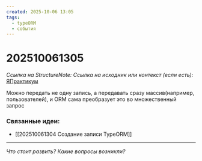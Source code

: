 ```yaml
---
created: 2025-10-06 13:05
tags:
  - typeORM
  - события
---
```

# 202510061305
*Ссылка на StructureNote:*
*Ссылка на исходник или контекст (если есть):* [ЯПрактикум](https://practicum.yandex.ru/trainer/backend-nodejs/lesson/5674c491-8940-41ba-bf49-d6da1cbe2337/task/24675584-eb8b-412b-9acc-05a6f5d3a8c3)

Можно передать не одну запись, а передавать сразу массив(например, пользователей), и ORM сама преобразует это во множественный запрос
### Связанные идеи:
* [[202510061304 Создание записи TypeORM]]
---

*Что стоит развить? Какие вопросы возникли?*